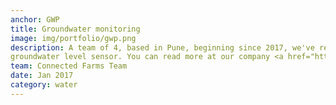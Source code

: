 ```yaml
---
anchor: GWP
title: Groundwater monitoring
image: img/portfolio/gwp.png
description: A team of 4, based in Pune, beginning since 2017, we've researched, tested, developed and completed technical pilots on a low cost
groundwater level sensor. You can read more at our company <a href="https://www.connectedfarms.in/" target="_blank">website</a> for more details.
team: Connected Farms Team
date: Jan 2017
category: water
---
```

